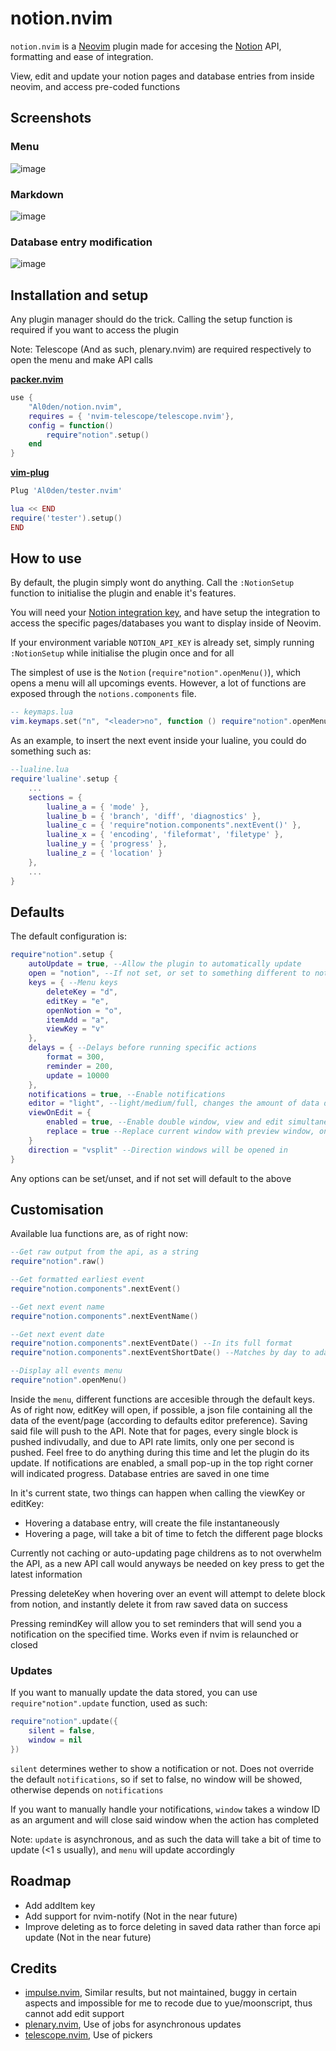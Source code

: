 # notion.nvim

`notion.nvim` is a [Neovim](https://neovim.io) plugin made for accesing the [Notion](https://notion.so) API, formatting and ease of integration.

View, edit and update your notion pages and database entries from inside neovim, and access pre-coded functions

## Screenshots

### Menu
![image](https://user-images.githubusercontent.com/111601320/232697205-df41c239-bdd0-40e7-800c-3a9bb9f5bf06.jpeg)
### Markdown 
![image](https://user-images.githubusercontent.com/111601320/232716446-96a696b3-9df4-4b4f-848f-ee76c15af61b.jpeg)
### Database entry modification
![image](https://user-images.githubusercontent.com/111601320/233300186-a45a871e-bd5b-4757-9863-5d512858c373.jpeg)

## Installation and setup

Any plugin manager should do the trick. Calling the setup function is required if you want to access the plugin

Note: Telescope (And as such, plenary.nvim) are required respectively to open the menu and make API calls

[**packer.nvim**](https://github.com/wbthomason/packer.nvim)
```lua
use {
    "Al0den/notion.nvim",
    requires = { 'nvim-telescope/telescope.nvim'},
    config = function()
        require"notion".setup()
    end
}
```

[**vim-plug**](https://github.com/junegunn)
```lua
Plug 'Al0den/tester.nvim'

lua << END
require('tester').setup()
END
```

## How to use

By default, the plugin simply wont do anything. Call the `:NotionSetup` function to initialise the plugin and enable it's features. 

You will need your [Notion integration key](https://developers.notion.com), and have setup the integration to access the specific pages/databases you want to display inside of Neovim.

If your environment variable `NOTION_API_KEY` is already set, simply running `:NotionSetup` while initialise the plugin once and for all

The simplest of use is the `Notion` (`require"notion".openMenu()`), which opens a menu will all upcomings events. However, a lot of functions are exposed through the `notions.components` file.

```lua
-- keymaps.lua
vim.keymaps.set("n", "<leader>no", function () require"notion".openMenu() end)
```

As an example, to insert the next event inside your lualine, you could do something such as:

```lua
--lualine.lua
require'lualine'.setup {
    ...
    sections = {
        lualine_a = { 'mode' },
        lualine_b = { 'branch', 'diff', 'diagnostics' },
        lualine_c = { 'require"notion.components".nextEvent()' },
        lualine_x = { 'encoding', 'fileformat', 'filetype' },
        lualine_y = { 'progress' },
        lualine_z = { 'location' }
    },  
    ...
}
```
## Defaults

The default configuration is:

```lua
require"notion".setup {
    autoUpdate = true, --Allow the plugin to automatically update 
    open = "notion", --If not set, or set to something different to notion, will open in  web browser
    keys = { --Menu keys
        deleteKey = "d", 
        editKey = "e",
        openNotion = "o",
        itemAdd = "a",
        viewKey = "v"
    },
    delays = { --Delays before running specific actions
        format = 300,
        reminder = 200,
        update = 10000
    },
    notifications = true, --Enable notifications
    editor = "light", --light/medium/full, changes the amount of data displayed in editor
    viewOnEdit = {
        enabled = true, --Enable double window, view and edit simultaneously
        replace = true --Replace current window with preview window, only if enabled = true
    }
    direction = "vsplit" --Direction windows will be opened in
}
```

Any options can be set/unset, and if not set will default to the above

## Customisation

Available lua functions are, as of right now:

```lua
--Get raw output from the api, as a string
require"notion".raw()

--Get formatted earliest event
require"notion.components".nextEvent()

--Get next event name
require"notion.components".nextEventName()

--Get next event date
require"notion.components".nextEventDate() --In its full format
require"notion.components".nextEventShortDate() --Matches by day to adapt string making it shorter, used in `nextEvent()`

--Display all events menu
require"notion".openMenu()
```

Inside the `menu`, different functions are accesible through the default keys. As of right now, editKey will open, if possible, a json file containing all the data of the event/page (according to defaults editor preference). Saving said file will push to the API. Note that for pages, every single block is pushed indivudally, and due to API rate limits, only one per second is pushed. Feel free to do anything during this time and let the plugin do its update. If notifications are enabled, a small pop-up in the top right corner will indicated progress. Database entries are saved in one time

In it's current state, two things can happen when calling the viewKey or editKey:
- Hovering a database entry, will create the file instantaneously
- Hovering a page, will take a bit of time to fetch the different page blocks

Currently not caching or auto-updating page childrens as to not overwhelm the API, as a new API call would anyways be needed on key press to get the latest information

Pressing deleteKey when hovering over an event will attempt to delete block from notion, and instantly delete it from raw saved data on success

Pressing remindKey will allow you to set reminders that will send you a notification on the specified time. Works even if nvim is relaunched or closed
### Updates

If you want to manually update the data stored, you can use `require"notion".update` function, used as such:
```lua
require"notion".update({
    silent = false,
    window = nil
})
```
`silent` determines wether to show a notification or not. Does not override the default `notifications`, so if set to false, no window will be showed, otherwise depends on `notifications`

If you want to manually handle your notifications, `window` takes a window ID as an argument and will close said window when the action has completed

Note: `update` is asynchronous, and as such the data will take a bit of time to update (<1 s usually), and `menu` will update accordingly  

## Roadmap

- Add addItem key 
- Add support for nvim-notify (Not in the near future)
- Improve deleting as to force deleting in saved data rather than force api update (Not in the near future)

## Credits

- [impulse.nvim](https://github.com/chrsm/impulse.nvim), Similar results, but not maintained, buggy in certain aspects and impossible for me to recode due to yue/moonscript, thus cannot add edit support
- [plenary.nvim](https://github.com/nvim-lua/plenary.nvim), Use of jobs for asynchronous updates
- [telescope.nvim](https://github.com/nvim-telescope/telescope.nvim), Use of pickers
